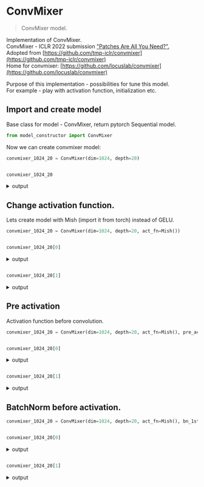 # ConvMixer

> ConvMixer model.

Implementation of ConvMixer.  
ConvMixer - ICLR 2022 submission ["Patches Are All You Need?".](https://openreview.net/forum?id=TVHS5Y4dNvM)  
Adopted from [https://github.com/tmp-iclr/convmixer](https://github.com/tmp-iclr/convmixer)  
Home for convmixer: [https://github.com/locuslab/convmixer](https://github.com/locuslab/convmixer)

Purpose of this implementation - possibilities for tune this model.  
For example - play with activation function, initialization etc.  

## Import and create model

Base class for model - ConvMixer, return pytorch Sequential model.  


```python
from model_constructor import ConvMixer
```

Now we can create convmixer model:


```python
convmixer_1024_20 = ConvMixer(dim=1024, depth=20)
```


```python

convmixer_1024_20
```
<details> <summary>output</summary>  
    <pre>ConvMixer(
      (0): ConvLayer(
        (conv): Conv2d(3, 1024, kernel_size=(7, 7), stride=(7, 7))
        (act_fn): GELU()
        (bn): BatchNorm2d(1024, eps=1e-05, momentum=0.1, affine=True, track_running_stats=True)
      )
      (1): Sequential(
        (0): Residual(
          (fn): ConvLayer(
            (conv): Conv2d(1024, 1024, kernel_size=(9, 9), stride=(1, 1), padding=same, groups=1024)
            (act_fn): GELU()
            (bn): BatchNorm2d(1024, eps=1e-05, momentum=0.1, affine=True, track_running_stats=True)
          )
        )
        (1): ConvLayer(
          (conv): Conv2d(1024, 1024, kernel_size=(1, 1), stride=(1, 1))
          (act_fn): GELU()
          (bn): BatchNorm2d(1024, eps=1e-05, momentum=0.1, affine=True, track_running_stats=True)
        )
      )
      (2): Sequential(
        (0): Residual(
          (fn): ConvLayer(
            (conv): Conv2d(1024, 1024, kernel_size=(9, 9), stride=(1, 1), padding=same, groups=1024)
            (act_fn): GELU()
            (bn): BatchNorm2d(1024, eps=1e-05, momentum=0.1, affine=True, track_running_stats=True)
          )
        )
        (1): ConvLayer(
          (conv): Conv2d(1024, 1024, kernel_size=(1, 1), stride=(1, 1))
          (act_fn): GELU()
          (bn): BatchNorm2d(1024, eps=1e-05, momentum=0.1, affine=True, track_running_stats=True)
        )
      )
      (3): Sequential(
        (0): Residual(
          (fn): ConvLayer(
            (conv): Conv2d(1024, 1024, kernel_size=(9, 9), stride=(1, 1), padding=same, groups=1024)
            (act_fn): GELU()
            (bn): BatchNorm2d(1024, eps=1e-05, momentum=0.1, affine=True, track_running_stats=True)
          )
        )
        (1): ConvLayer(
          (conv): Conv2d(1024, 1024, kernel_size=(1, 1), stride=(1, 1))
          (act_fn): GELU()
          (bn): BatchNorm2d(1024, eps=1e-05, momentum=0.1, affine=True, track_running_stats=True)
        )
      )
      (4): Sequential(
        (0): Residual(
          (fn): ConvLayer(
            (conv): Conv2d(1024, 1024, kernel_size=(9, 9), stride=(1, 1), padding=same, groups=1024)
            (act_fn): GELU()
            (bn): BatchNorm2d(1024, eps=1e-05, momentum=0.1, affine=True, track_running_stats=True)
          )
        )
        (1): ConvLayer(
          (conv): Conv2d(1024, 1024, kernel_size=(1, 1), stride=(1, 1))
          (act_fn): GELU()
          (bn): BatchNorm2d(1024, eps=1e-05, momentum=0.1, affine=True, track_running_stats=True)
        )
      )
      (5): Sequential(
        (0): Residual(
          (fn): ConvLayer(
            (conv): Conv2d(1024, 1024, kernel_size=(9, 9), stride=(1, 1), padding=same, groups=1024)
            (act_fn): GELU()
            (bn): BatchNorm2d(1024, eps=1e-05, momentum=0.1, affine=True, track_running_stats=True)
          )
        )
        (1): ConvLayer(
          (conv): Conv2d(1024, 1024, kernel_size=(1, 1), stride=(1, 1))
          (act_fn): GELU()
          (bn): BatchNorm2d(1024, eps=1e-05, momentum=0.1, affine=True, track_running_stats=True)
        )
      )
      (6): Sequential(
        (0): Residual(
          (fn): ConvLayer(
            (conv): Conv2d(1024, 1024, kernel_size=(9, 9), stride=(1, 1), padding=same, groups=1024)
            (act_fn): GELU()
            (bn): BatchNorm2d(1024, eps=1e-05, momentum=0.1, affine=True, track_running_stats=True)
          )
        )
        (1): ConvLayer(
          (conv): Conv2d(1024, 1024, kernel_size=(1, 1), stride=(1, 1))
          (act_fn): GELU()
          (bn): BatchNorm2d(1024, eps=1e-05, momentum=0.1, affine=True, track_running_stats=True)
        )
      )
      (7): Sequential(
        (0): Residual(
          (fn): ConvLayer(
            (conv): Conv2d(1024, 1024, kernel_size=(9, 9), stride=(1, 1), padding=same, groups=1024)
            (act_fn): GELU()
            (bn): BatchNorm2d(1024, eps=1e-05, momentum=0.1, affine=True, track_running_stats=True)
          )
        )
        (1): ConvLayer(
          (conv): Conv2d(1024, 1024, kernel_size=(1, 1), stride=(1, 1))
          (act_fn): GELU()
          (bn): BatchNorm2d(1024, eps=1e-05, momentum=0.1, affine=True, track_running_stats=True)
        )
      )
      (8): Sequential(
        (0): Residual(
          (fn): ConvLayer(
            (conv): Conv2d(1024, 1024, kernel_size=(9, 9), stride=(1, 1), padding=same, groups=1024)
            (act_fn): GELU()
            (bn): BatchNorm2d(1024, eps=1e-05, momentum=0.1, affine=True, track_running_stats=True)
          )
        )
        (1): ConvLayer(
          (conv): Conv2d(1024, 1024, kernel_size=(1, 1), stride=(1, 1))
          (act_fn): GELU()
          (bn): BatchNorm2d(1024, eps=1e-05, momentum=0.1, affine=True, track_running_stats=True)
        )
      )
      (9): Sequential(
        (0): Residual(
          (fn): ConvLayer(
            (conv): Conv2d(1024, 1024, kernel_size=(9, 9), stride=(1, 1), padding=same, groups=1024)
            (act_fn): GELU()
            (bn): BatchNorm2d(1024, eps=1e-05, momentum=0.1, affine=True, track_running_stats=True)
          )
        )
        (1): ConvLayer(
          (conv): Conv2d(1024, 1024, kernel_size=(1, 1), stride=(1, 1))
          (act_fn): GELU()
          (bn): BatchNorm2d(1024, eps=1e-05, momentum=0.1, affine=True, track_running_stats=True)
        )
      )
      (10): Sequential(
        (0): Residual(
          (fn): ConvLayer(
            (conv): Conv2d(1024, 1024, kernel_size=(9, 9), stride=(1, 1), padding=same, groups=1024)
            (act_fn): GELU()
            (bn): BatchNorm2d(1024, eps=1e-05, momentum=0.1, affine=True, track_running_stats=True)
          )
        )
        (1): ConvLayer(
          (conv): Conv2d(1024, 1024, kernel_size=(1, 1), stride=(1, 1))
          (act_fn): GELU()
          (bn): BatchNorm2d(1024, eps=1e-05, momentum=0.1, affine=True, track_running_stats=True)
        )
      )
      (11): Sequential(
        (0): Residual(
          (fn): ConvLayer(
            (conv): Conv2d(1024, 1024, kernel_size=(9, 9), stride=(1, 1), padding=same, groups=1024)
            (act_fn): GELU()
            (bn): BatchNorm2d(1024, eps=1e-05, momentum=0.1, affine=True, track_running_stats=True)
          )
        )
        (1): ConvLayer(
          (conv): Conv2d(1024, 1024, kernel_size=(1, 1), stride=(1, 1))
          (act_fn): GELU()
          (bn): BatchNorm2d(1024, eps=1e-05, momentum=0.1, affine=True, track_running_stats=True)
        )
      )
      (12): Sequential(
        (0): Residual(
          (fn): ConvLayer(
            (conv): Conv2d(1024, 1024, kernel_size=(9, 9), stride=(1, 1), padding=same, groups=1024)
            (act_fn): GELU()
            (bn): BatchNorm2d(1024, eps=1e-05, momentum=0.1, affine=True, track_running_stats=True)
          )
        )
        (1): ConvLayer(
          (conv): Conv2d(1024, 1024, kernel_size=(1, 1), stride=(1, 1))
          (act_fn): GELU()
          (bn): BatchNorm2d(1024, eps=1e-05, momentum=0.1, affine=True, track_running_stats=True)
        )
      )
      (13): Sequential(
        (0): Residual(
          (fn): ConvLayer(
            (conv): Conv2d(1024, 1024, kernel_size=(9, 9), stride=(1, 1), padding=same, groups=1024)
            (act_fn): GELU()
            (bn): BatchNorm2d(1024, eps=1e-05, momentum=0.1, affine=True, track_running_stats=True)
          )
        )
        (1): ConvLayer(
          (conv): Conv2d(1024, 1024, kernel_size=(1, 1), stride=(1, 1))
          (act_fn): GELU()
          (bn): BatchNorm2d(1024, eps=1e-05, momentum=0.1, affine=True, track_running_stats=True)
        )
      )
      (14): Sequential(
        (0): Residual(
          (fn): ConvLayer(
            (conv): Conv2d(1024, 1024, kernel_size=(9, 9), stride=(1, 1), padding=same, groups=1024)
            (act_fn): GELU()
            (bn): BatchNorm2d(1024, eps=1e-05, momentum=0.1, affine=True, track_running_stats=True)
          )
        )
        (1): ConvLayer(
          (conv): Conv2d(1024, 1024, kernel_size=(1, 1), stride=(1, 1))
          (act_fn): GELU()
          (bn): BatchNorm2d(1024, eps=1e-05, momentum=0.1, affine=True, track_running_stats=True)
        )
      )
      (15): Sequential(
        (0): Residual(
          (fn): ConvLayer(
            (conv): Conv2d(1024, 1024, kernel_size=(9, 9), stride=(1, 1), padding=same, groups=1024)
            (act_fn): GELU()
            (bn): BatchNorm2d(1024, eps=1e-05, momentum=0.1, affine=True, track_running_stats=True)
          )
        )
        (1): ConvLayer(
          (conv): Conv2d(1024, 1024, kernel_size=(1, 1), stride=(1, 1))
          (act_fn): GELU()
          (bn): BatchNorm2d(1024, eps=1e-05, momentum=0.1, affine=True, track_running_stats=True)
        )
      )
      (16): Sequential(
        (0): Residual(
          (fn): ConvLayer(
            (conv): Conv2d(1024, 1024, kernel_size=(9, 9), stride=(1, 1), padding=same, groups=1024)
            (act_fn): GELU()
            (bn): BatchNorm2d(1024, eps=1e-05, momentum=0.1, affine=True, track_running_stats=True)
          )
        )
        (1): ConvLayer(
          (conv): Conv2d(1024, 1024, kernel_size=(1, 1), stride=(1, 1))
          (act_fn): GELU()
          (bn): BatchNorm2d(1024, eps=1e-05, momentum=0.1, affine=True, track_running_stats=True)
        )
      )
      (17): Sequential(
        (0): Residual(
          (fn): ConvLayer(
            (conv): Conv2d(1024, 1024, kernel_size=(9, 9), stride=(1, 1), padding=same, groups=1024)
            (act_fn): GELU()
            (bn): BatchNorm2d(1024, eps=1e-05, momentum=0.1, affine=True, track_running_stats=True)
          )
        )
        (1): ConvLayer(
          (conv): Conv2d(1024, 1024, kernel_size=(1, 1), stride=(1, 1))
          (act_fn): GELU()
          (bn): BatchNorm2d(1024, eps=1e-05, momentum=0.1, affine=True, track_running_stats=True)
        )
      )
      (18): Sequential(
        (0): Residual(
          (fn): ConvLayer(
            (conv): Conv2d(1024, 1024, kernel_size=(9, 9), stride=(1, 1), padding=same, groups=1024)
            (act_fn): GELU()
            (bn): BatchNorm2d(1024, eps=1e-05, momentum=0.1, affine=True, track_running_stats=True)
          )
        )
        (1): ConvLayer(
          (conv): Conv2d(1024, 1024, kernel_size=(1, 1), stride=(1, 1))
          (act_fn): GELU()
          (bn): BatchNorm2d(1024, eps=1e-05, momentum=0.1, affine=True, track_running_stats=True)
        )
      )
      (19): Sequential(
        (0): Residual(
          (fn): ConvLayer(
            (conv): Conv2d(1024, 1024, kernel_size=(9, 9), stride=(1, 1), padding=same, groups=1024)
            (act_fn): GELU()
            (bn): BatchNorm2d(1024, eps=1e-05, momentum=0.1, affine=True, track_running_stats=True)
          )
        )
        (1): ConvLayer(
          (conv): Conv2d(1024, 1024, kernel_size=(1, 1), stride=(1, 1))
          (act_fn): GELU()
          (bn): BatchNorm2d(1024, eps=1e-05, momentum=0.1, affine=True, track_running_stats=True)
        )
      )
      (20): Sequential(
        (0): Residual(
          (fn): ConvLayer(
            (conv): Conv2d(1024, 1024, kernel_size=(9, 9), stride=(1, 1), padding=same, groups=1024)
            (act_fn): GELU()
            (bn): BatchNorm2d(1024, eps=1e-05, momentum=0.1, affine=True, track_running_stats=True)
          )
        )
        (1): ConvLayer(
          (conv): Conv2d(1024, 1024, kernel_size=(1, 1), stride=(1, 1))
          (act_fn): GELU()
          (bn): BatchNorm2d(1024, eps=1e-05, momentum=0.1, affine=True, track_running_stats=True)
        )
      )
      (21): AdaptiveAvgPool2d(output_size=(1, 1))
      (22): Flatten(start_dim=1, end_dim=-1)
      (23): Linear(in_features=1024, out_features=1000, bias=True)
    )<pre>
</details>



## Change activation function.

Lets create model with Mish (import it from torch) instead of GELU.


```python
convmixer_1024_20 = ConvMixer(dim=1024, depth=20, act_fn=Mish())
```


```python

convmixer_1024_20[0]
```
<details> <summary>output</summary>  
    <pre>ConvLayer(
      (conv): Conv2d(3, 1024, kernel_size=(7, 7), stride=(7, 7))
      (act_fn): Mish()
      (bn): BatchNorm2d(1024, eps=1e-05, momentum=0.1, affine=True, track_running_stats=True)
    )<pre>
</details>




```python

convmixer_1024_20[1]
```
<details> <summary>output</summary>  
    <pre>Sequential(
      (0): Residual(
        (fn): ConvLayer(
          (conv): Conv2d(1024, 1024, kernel_size=(9, 9), stride=(1, 1), padding=same, groups=1024)
          (act_fn): Mish()
          (bn): BatchNorm2d(1024, eps=1e-05, momentum=0.1, affine=True, track_running_stats=True)
        )
      )
      (1): ConvLayer(
        (conv): Conv2d(1024, 1024, kernel_size=(1, 1), stride=(1, 1))
        (act_fn): Mish()
        (bn): BatchNorm2d(1024, eps=1e-05, momentum=0.1, affine=True, track_running_stats=True)
      )
    )<pre>
</details>



## Pre activation

Activation function before convolution.


```python
convmixer_1024_20 = ConvMixer(dim=1024, depth=20, act_fn=Mish(), pre_act=True)
```


```python

convmixer_1024_20[0]
```
<details> <summary>output</summary>  
    <pre>ConvLayer(
      (conv): Conv2d(3, 1024, kernel_size=(7, 7), stride=(7, 7))
      (act_fn): Mish()
      (bn): BatchNorm2d(1024, eps=1e-05, momentum=0.1, affine=True, track_running_stats=True)
    )<pre>
</details>




```python

convmixer_1024_20[1]
```
<details> <summary>output</summary>  
    <pre>Sequential(
      (0): Residual(
        (fn): ConvLayer(
          (act_fn): Mish()
          (conv): Conv2d(1024, 1024, kernel_size=(9, 9), stride=(1, 1), padding=same, groups=1024)
          (bn): BatchNorm2d(1024, eps=1e-05, momentum=0.1, affine=True, track_running_stats=True)
        )
      )
      (1): ConvLayer(
        (act_fn): Mish()
        (conv): Conv2d(1024, 1024, kernel_size=(1, 1), stride=(1, 1))
        (bn): BatchNorm2d(1024, eps=1e-05, momentum=0.1, affine=True, track_running_stats=True)
      )
    )<pre>
</details>



## BatchNorm before activation.


```python
convmixer_1024_20 = ConvMixer(dim=1024, depth=20, act_fn=Mish(), bn_1st=True)
```


```python

convmixer_1024_20[0]
```
<details> <summary>output</summary>  
    <pre>ConvLayer(
      (conv): Conv2d(3, 1024, kernel_size=(7, 7), stride=(7, 7))
      (bn): BatchNorm2d(1024, eps=1e-05, momentum=0.1, affine=True, track_running_stats=True)
      (act_fn): Mish()
    )<pre>
</details>




```python

convmixer_1024_20[1]
```
<details> <summary>output</summary>  
    <pre>Sequential(
      (0): Residual(
        (fn): ConvLayer(
          (conv): Conv2d(1024, 1024, kernel_size=(9, 9), stride=(1, 1), padding=same, groups=1024)
          (bn): BatchNorm2d(1024, eps=1e-05, momentum=0.1, affine=True, track_running_stats=True)
          (act_fn): Mish()
        )
      )
      (1): ConvLayer(
        (conv): Conv2d(1024, 1024, kernel_size=(1, 1), stride=(1, 1))
        (bn): BatchNorm2d(1024, eps=1e-05, momentum=0.1, affine=True, track_running_stats=True)
        (act_fn): Mish()
      )
    )<pre>
</details>


